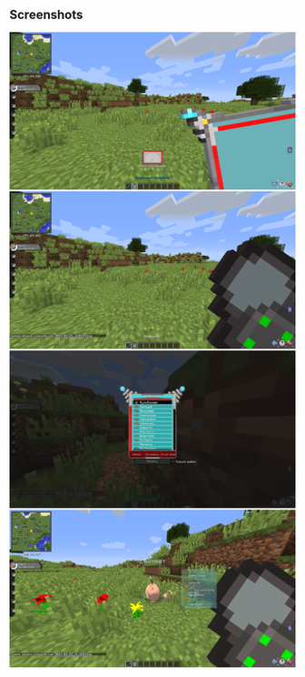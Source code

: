 ## Screenshots
![image1](/screenshots/2024-03-23_16.09.57.PNG?raw=true "")
![image2](/screenshots/2024-03-23_16.09.58.PNG?raw=true "")
![image3](/screenshots/2024-03-23_16.10.07.PNG?raw=true "")
![download](/screenshots/2024-03-23_16.10.13.PNG?raw=true "")
